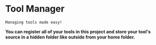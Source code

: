 # Tool Manager


`Managing tools made easy!`

**You can register all of your tools in this project and store your tool's source in a hidden folder like outside from your home folder.**
